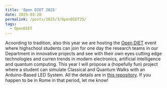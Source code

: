 ```yaml
---
title: 'Open DIET 2025'
date: 2025-03-28
permalink: /posts/2025/3/OpenDIET25/
tags:
  - OpenDIET
---
```


Acoording to tradition, also this year we are hosting the [Open DIET](https://diet.web.uniroma1.it/en/node/6883) event where highschool students can join for one day the research teams in our Department in innovative projects and see with their own eyes cutting edge technologies and curren trends in modern electronics, artificial intelligence and quantum computing. This year I will propose a (hopefully fun) project where a student can simulate Classical and Quantum Walks with an Arduino-Based LED System. All the details are in [this repository](https://github.com/leonardoLavagna/open_diet_2025). If you happen to be in Rome in that period, let me know!


